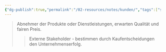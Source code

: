 ```yaml
---
{"dg-publish":true,"permalink":"/02-resources/notes/kunden/","tags":["stakeholder/markt"],"noteIcon":"","updated":"2025-08-28T17:45:56.000+02:00"}
---
```


>Abnehmer der Produkte oder Dienstleistungen, erwarten Qualität und fairen Preis.
>>Externe Stakeholder - bestimmen durch Kaufentscheidungen den Unternehmenserfolg.